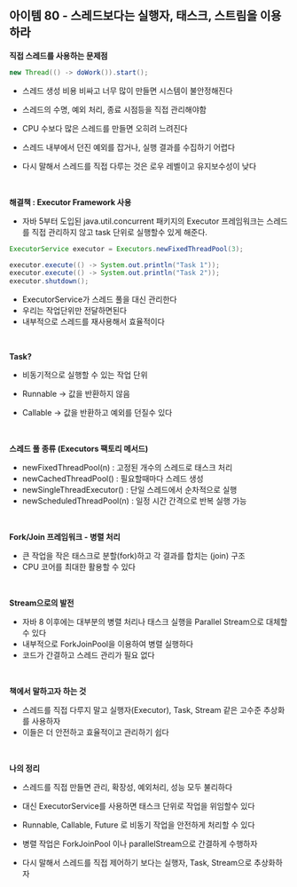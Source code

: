 ## 아이템 80 - 스레드보다는 실행자, 태스크, 스트림을 이용하라


**직접 스레드를 사용하는 문제점**
```java
new Thread(() -> doWork()).start();
```

- 스레드 생성 비용 비싸고 너무 많이 만들면 시스템이 불안정해진다
- 스레드의 수명, 예외 처리, 종료 시점등을 직접 관리해야함
- CPU 수보다 많은 스레드를 만들면 오히려 느려진다
- 스레드 내부에서 던진 예외를 잡거나, 실행 결과를 수집하기 어렵다

- 다시 말해서 스레드를 직접 다루는 것은 로우 레벨이고 유지보수성이 낮다


<br/>

**해결책 : Executor Framework 사용**
- 자바 5부터 도입된 java.util.concurrent 패키지의 Executor 프레임워크는 스레드를 직접 관리하지 않고 task 단위로 실행할수 있게 해준다.
```java
ExecutorService executor = Executors.newFixedThreadPool(3);

executor.execute(() -> System.out.println("Task 1"));
executor.execute(() -> System.out.println("Task 2"));
executor.shutdown();
```

- ExecutorService가 스레드 풀을 대신 관리한다
- 우리는 작업단위만 전달하면된다
- 내부적으로 스레드를 재사용해서 효율적이다

<br/>

**Task?**
- 비동기적으로 실행할 수 있는 작업 단위

- Runnable -> 값을 반환하지 않음
- Callable<T> -> 값을 반환하고 예외를 던질수 있다


<br/>

**스레드 풀 종류 (Executors 팩토리 메서드)**
- newFixedThreadPool(n) : 고정된 개수의 스레드로 태스크 처리
- newCachedThreadPool() : 필요할때마다 스레드 생성
- newSingleThreadExecutor() : 단일 스레드에서 순차적으로 실행
- newScheduledThreadPool(n) : 일정 시간 간격으로 반복 실행 가능


<br/>

**Fork/Join 프레임워크 - 병렬 처리**
- 큰 작업을 작은 태스크로 분할(fork)하고 각 결과를 합치는 (join) 구조
- CPU 코어를 최대한 활용할 수 있다

<br/>

**Stream으로의 발전**
- 자바 8 이후에는 대부분의 병렬 처리나 태스크 실행을 Parallel Stream으로 대체할 수 있다
- 내부적으로 ForkJoinPool을 이용하여 병렬 실행하다
- 코드가 간결하고 스레드 관리가 필요 없다


<br/>

**책에서 말하고자 하는 것**
- 스레드를 직접 다루지 말고 실행자(Executor), Task, Stream 같은 고수준 추상화를 사용하자
- 이들은 더 안전하고 효율적이고 관리하기 쉽다

<br/>

**나의 정리**
- 스레드를 직접 만들면 관리, 확장성, 예외처리, 성능 모두 불리하다
- 대신 ExecutorService를 사용하면 태스크 단위로 작업을 위임할수 있다
- Runnable, Callable, Future 로 비동기 작업을 안전하게 처리할 수 있다
- 병렬 작업은 ForkJoinPool 이나 parallelStream으로 간결하게 수행하자

- 다시 말해서 스레드를 직접 제어하기 보다는 실행자, Task, Stream으로 추상화하자

